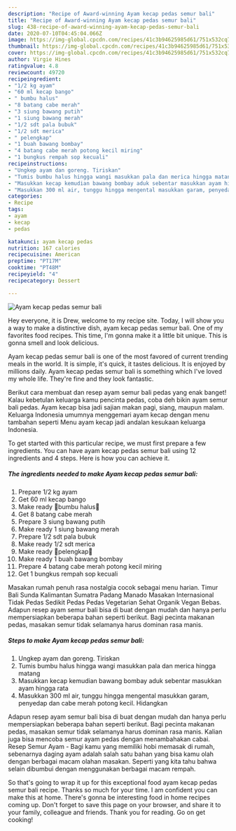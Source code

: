 ```yaml
---
description: "Recipe of Award-winning Ayam kecap pedas semur bali"
title: "Recipe of Award-winning Ayam kecap pedas semur bali"
slug: 438-recipe-of-award-winning-ayam-kecap-pedas-semur-bali
date: 2020-07-10T04:45:04.066Z
image: https://img-global.cpcdn.com/recipes/41c3b94625985d61/751x532cq70/ayam-kecap-pedas-semur-bali-foto-resep-utama.jpg
thumbnail: https://img-global.cpcdn.com/recipes/41c3b94625985d61/751x532cq70/ayam-kecap-pedas-semur-bali-foto-resep-utama.jpg
cover: https://img-global.cpcdn.com/recipes/41c3b94625985d61/751x532cq70/ayam-kecap-pedas-semur-bali-foto-resep-utama.jpg
author: Virgie Hines
ratingvalue: 4.8
reviewcount: 49720
recipeingredient:
- "1/2 kg ayam"
- "60 ml kecap bango"
- " bumbu halus"
- "8 batang cabe merah"
- "3 siung bawang putih"
- "1 siung bawang merah"
- "1/2 sdt pala bubuk"
- "1/2 sdt merica"
- " pelengkap"
- "1 buah bawang bombay"
- "4 batang cabe merah potong kecil miring"
- "1 bungkus rempah sop kecuali"
recipeinstructions:
- "Ungkep ayam dan goreng. Tiriskan"
- "Tumis bumbu halus hingga wangi masukkan pala dan merica hingga matang"
- "Masukkan kecap kemudian bawang bombay aduk sebentar masukkan ayam hingga rata"
- "Masukkan 300 ml air, tunggu hingga mengental masukkan garam, penyedap dan cabe merah potong kecil. Hidangkan"
categories:
- Recipe
tags:
- ayam
- kecap
- pedas

katakunci: ayam kecap pedas 
nutrition: 167 calories
recipecuisine: American
preptime: "PT17M"
cooktime: "PT48M"
recipeyield: "4"
recipecategory: Dessert

---
```



![Ayam kecap pedas semur bali](https://img-global.cpcdn.com/recipes/41c3b94625985d61/751x532cq70/ayam-kecap-pedas-semur-bali-foto-resep-utama.jpg)

Hey everyone, it is Drew, welcome to my recipe site. Today, I will show you a way to make a distinctive dish, ayam kecap pedas semur bali. One of my favorites food recipes. This time, I'm gonna make it a little bit unique. This is gonna smell and look delicious.

Ayam kecap pedas semur bali is one of the most favored of current trending meals in the world. It is simple, it's quick, it tastes delicious. It is enjoyed by millions daily. Ayam kecap pedas semur bali is something which I've loved my whole life. They're fine and they look fantastic.

Berikut cara membuat dan resep ayam semur bali pedas yang enak banget! Kalau kebetulan keluarga kamu pencinta pedas, coba deh bikin ayam semur bali pedas. Ayam kecap bisa jadi sajian makan pagi, siang, maupun malam. Keluarga Indonesia umumnya menggemari ayam kecap dengan menu tambahan seperti Menu ayam kecap jadi andalan kesukaan keluarga Indonesia.


To get started with this particular recipe, we must first prepare a few ingredients. You can have ayam kecap pedas semur bali using 12 ingredients and 4 steps. Here is how you can achieve it.

<!--inarticleads1-->

##### The ingredients needed to make Ayam kecap pedas semur bali:

1. Prepare 1/2 kg ayam
1. Get 60 ml kecap bango
1. Make ready  🍃bumbu halus🍃
1. Get 8 batang cabe merah
1. Prepare 3 siung bawang putih
1. Make ready 1 siung bawang merah
1. Prepare 1/2 sdt pala bubuk
1. Make ready 1/2 sdt merica
1. Make ready  🌸pelengkap🌸
1. Make ready 1 buah bawang bombay
1. Prepare 4 batang cabe merah potong kecil miring
1. Get 1 bungkus rempah sop kecuali


Masakan rumah penuh rasa nostalgia cocok sebagai menu harian. Timur Bali Sunda Kalimantan Sumatra Padang Manado Masakan Internasional Tidak Pedas Sedikit Pedas Pedas Vegetarian Sehat Organik Vegan Bebas. Adapun resep ayam semur bali bisa di buat dengan mudah dan hanya perlu mempersiapkan beberapa bahan seperti berikut. Bagi pecinta makanan pedas, masakan semur tidak selamanya harus dominan rasa manis. 

<!--inarticleads2-->

##### Steps to make Ayam kecap pedas semur bali:

1. Ungkep ayam dan goreng. Tiriskan
1. Tumis bumbu halus hingga wangi masukkan pala dan merica hingga matang
1. Masukkan kecap kemudian bawang bombay aduk sebentar masukkan ayam hingga rata
1. Masukkan 300 ml air, tunggu hingga mengental masukkan garam, penyedap dan cabe merah potong kecil. Hidangkan


Adapun resep ayam semur bali bisa di buat dengan mudah dan hanya perlu mempersiapkan beberapa bahan seperti berikut. Bagi pecinta makanan pedas, masakan semur tidak selamanya harus dominan rasa manis. Kalian juga bisa mencoba semur ayam pedas dengan menambahakan cabai. Resep Semur Ayam - Bagi kamu yang memiliki hobi memasak di rumah, sebenarnya daging ayam adalah salah satu bahan yang bisa kamu olah dengan berbagai macam olahan masakan. Seperti yang kita tahu bahwa selain dibumbui dengan menggunakan berbagai macam rempah. 

So that's going to wrap it up for this exceptional food ayam kecap pedas semur bali recipe. Thanks so much for your time. I am confident you can make this at home. There's gonna be interesting food in home recipes coming up. Don't forget to save this page on your browser, and share it to your family, colleague and friends. Thank you for reading. Go on get cooking!
